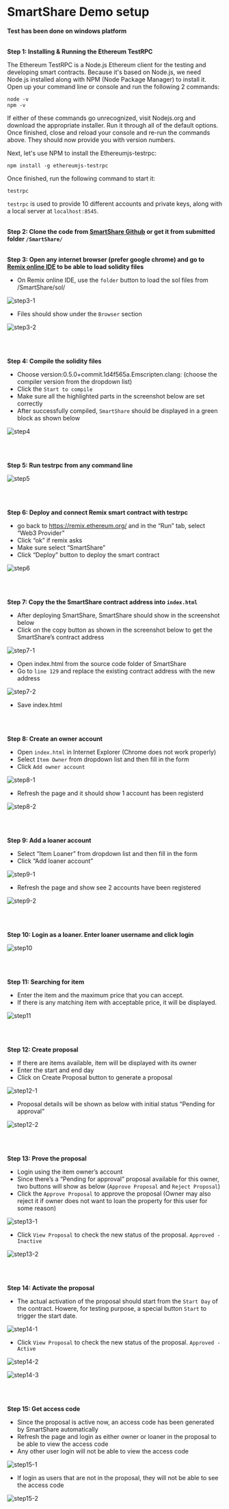 # SmartShare Demo setup

**Test has been done on windows platform**
<br><br>

**Step 1: Installing & Running the Ethereum TestRPC**

The Ethereum TestRPC is a Node.js Ethereum client for the testing and developing smart contracts. Because it's based on Node.js, we need Node.js installed along with NPM (Node Package Manager) to install it.
Open up your command line or console and run the following 2 commands:

    node -v
    npm -v

If either of these commands go unrecognized, visit Nodejs.org and download the appropriate installer. Run it through all of the default options.
Once finished, close and reload your console and re-run the commands above. They should now provide you with version numbers.

Next, let's use NPM to install the Ethereumjs-testrpc:

    npm install -g ethereumjs-testrpc

Once finished, run the following command to start it:

    testrpc

`testrpc` is used to provide 10 different accounts and private keys, along with a local server at `localhost:8545`.
<br><br>

**Step 2: Clone the code from [SmartShare Github](https://github.com/qingqingkzhou/SmartShare.git) or get it from submitted folder `/SmartShare/`**
<br><br>

**Step 3: Open any internet browser (prefer google chrome) and go to [Remix online IDE](https://remix.ethereum.org/) to be able to load solidity files**

- On Remix online IDE, use the `folder` button to load the sol files from /SmartShare/sol/

![step3-1](/images/step3-1.png)

- Files should show under the `Browser` section

![step3-2](/images/step3-2.png)

<br><br>

**Step 4: Compile the solidity files**
- Choose version:0.5.0+commit.1d4f565a.Emscripten.clang: (choose the compiler version from the dropdown list)
- Click the `Start to compile`
- Make sure all the highlighted parts in the screenshot below are set correctly
- After successfully compiled, `SmartShare` should be displayed in a green block as shown below

![step4](/images/step4.png)

<br><br>

**Step 5: Run testrpc from any command line**

![step5](/images/step5.png)

<br><br>

**Step 6: Deploy and connect Remix smart contract with testrpc**
- go back to https://remix.ethereum.org/ and in the “Run” tab, select “Web3 Provider”
- Click “ok” if remix asks
- Make sure select “SmartShare”
- Click “Deploy” button to deploy the smart contract

![step6](/images/step6.png)

<br><br>

**Step 7: Copy the the SmartShare contract address into `index.html`**
- After deploying SmartShare, SmartShare should show in the screenshot below
- Click on the copy button as shown in the screenshot below to get the SmartShare’s contract address

![step7-1](/images/step7-1.png)


- Open index.html from the source code folder of SmartShare
- Go to `line 129` and replace the existing contract address with the new address

![step7-2](/images/step7-2.png)


- Save index.html

<br><br>

**Step 8: Create an owner account**
- Open `index.html` in Internet Explorer (Chrome does not work properly)
- Select `Item Owner` from dropdown list and then fill in the form
- Click `Add owner account`

![step8-1](/images/step8-1.png)


- Refresh the page and it should show 1 account has been registerd

![step8-2](/images/step8-2.png)

<br><br>

**Step 9: Add a loaner account**
- Select “Item Loaner” from dropdown list and then fill in the form
- Click “Add loaner account”

![step9-1](/images/step9-1.png)


- Refresh the page and show see 2 accounts have been registered

![step9-2](/images/step9-2.png)

<br><br>

**Step 10: Login as a loaner. Enter loaner username and click login**

![step10](/images/step10.png)

<br><br>

**Step 11: Searching for item**
- Enter the item and the maximum price that you can accept.
- If there is any matching item with acceptable price, it will be displayed.

![step11](/images/step11.png)

<br><br>

**Step 12: Create proposal**
- If there are items available, item will be displayed with its owner
- Enter the start and end day
- Click on Create Proposal button to generate a proposal

![step12-1](/images/step12-1.png)

- Proposal details will be shown as below with initial status “Pending for approval”

![step12-2](/images/step12-2.png)

<br><br>

**Step 13: Prove the proposal**
- Login using the item owner’s account
- Since there’s a “Pending for approval” proposal available for this owner, two buttons will show as below (`Approve Proposal` and `Reject Proposal`)
- Click the `Approve Proposal` to approve the proposal (Owner may also reject it if owner does not want to loan the property for this user for some reason)

![step13-1](/images/step13-1.png)


- Click `View Proposal` to check the new status of the proposal. `Approved - Inactive`

![step13-2](/images/step13-2.png)

<br><br>

**Step 14: Activate the proposal**
- The actual activation of the proposal should start from the `Start Day` of the contract. Howere, for testing purpose, a special button `Start` to trigger the start date.

![step14-1](/images/step14-1.png)


- Click `View Proposal` to check the new status of the proposal. `Approved - Active`

![step14-2](/images/step14-2.png)


![step14-3](/images/step14-3.png)

<br><br>

**Step 15: Get access code**
- Since the proposal is active now, an access code has been generated by SmartShare automatically
- Refresh the page and login as either owner or loaner in the proposal to be able to view the access code
- Any other user login will not be able to view the access code

![step15-1](/images/step15-1.png)


- If login as users that are not in the proposal, they will not be able to see the access code

![step15-2](/images/step15-2.png)

<br><br>
